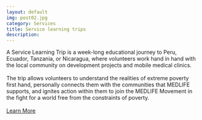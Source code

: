 ```yaml
---
layout: default
img: post02.jpg
category: Services
title: Service learning trips
description:
---
```

  A Service Learning Trip is a week-long educational journey to Peru, Ecuador, Tanzania, or Nicaragua, where volunteers work hand in hand with the local community on development projects and mobile medical clinics. <br /><br />The trip allows volunteers to understand the realities of extreme poverty first hand, personally connects them with the communities that MEDLIFE supports, and ignites action within them to join the MEDLIFE Movement in the fight for a world free from the constraints of poverty.
  <br /><br />
  <a href="https://www.medlifemovement.org/service-learning-trips/">Learn More</a>
